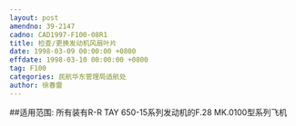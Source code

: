 ```yaml
---
layout: post
amendno: 39-2147
cadno: CAD1997-F100-08R1
title: 检查/更换发动机风扇叶片
date: 1998-03-09 00:00:00 +0800
effdate: 1998-03-10 00:00:00 +0800
tag: F100
categories: 民航华东管理局适航处
author: 徐春雷
---
```


##适用范围:
所有装有R-R TAY 650-15系列发动机的F.28 MK.0100型系列飞机

